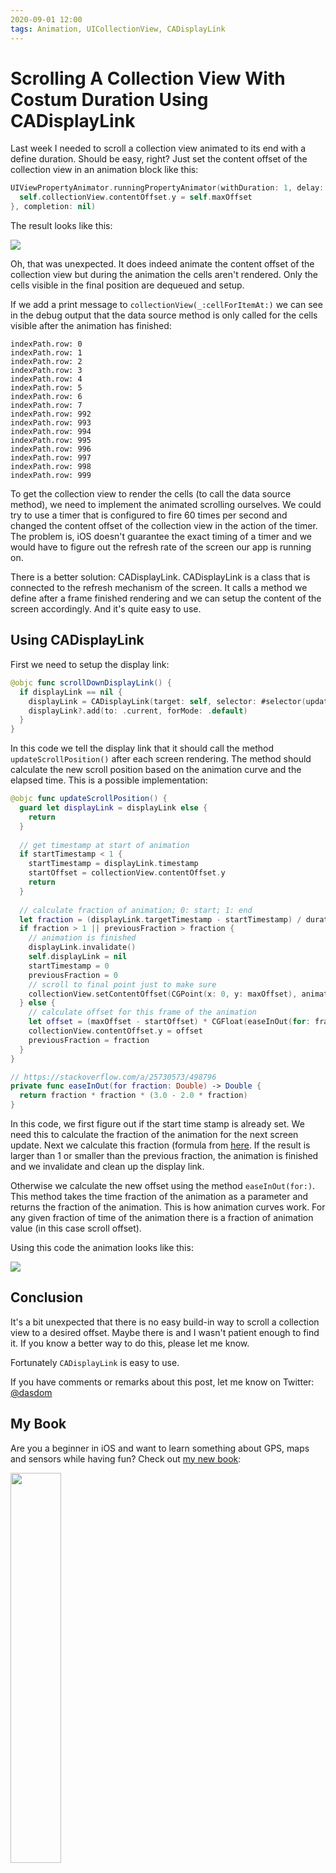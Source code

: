 ```yaml
---
2020-09-01 12:00
tags: Animation, UICollectionView, CADisplayLink
---
```


# Scrolling A Collection View With Costum Duration Using CADisplayLink

Last week I needed to scroll a collection view animated to its end with a define duration.
Should be easy, right?
Just set the content offset of the collection view in an animation block like this:

```swift
UIViewPropertyAnimator.runningPropertyAnimator(withDuration: 1, delay: 0, options: .curveEaseInOut, animations: {
  self.collectionView.contentOffset.y = self.maxOffset
}, completion: nil)
```

The result looks like this:

![](../../assets/2020-09-01/scrolling_with_animator.gif)

Oh, that was unexpected.
It does indeed animate the content offset of the collection view but during the animation the cells aren't rendered.
Only the cells visible in the final position are dequeued and setup.

If we add a print message to `collectionView(_:cellForItemAt:)` we can see in the debug output that the data source method is only called for the cells visible after the animation has finished:

```
indexPath.row: 0
indexPath.row: 1
indexPath.row: 2
indexPath.row: 3
indexPath.row: 4
indexPath.row: 5
indexPath.row: 6
indexPath.row: 7
indexPath.row: 992
indexPath.row: 993
indexPath.row: 994
indexPath.row: 995
indexPath.row: 996
indexPath.row: 997
indexPath.row: 998
indexPath.row: 999
```

To get the collection view to render the cells (to call the data source method), we need to implement the animated scrolling ourselves.
We could try to use a timer that is configured to fire 60 times per second and changed the content offset of the collection view in the action of the timer.
The problem is, iOS doesn't guarantee the exact timing of a timer and we would have to figure out the refresh rate of the screen our app is running on.

There is a better solution: CADisplayLink.
CADisplayLink is a class that is connected to the refresh mechanism of the screen.
It calls a method we define after a frame finished rendering and we can setup the content of the screen accordingly.
And it's quite easy to use.

## Using CADisplayLink

First we need to setup the display link:

```swift
@objc func scrollDownDisplayLink() {
  if displayLink == nil {
    displayLink = CADisplayLink(target: self, selector: #selector(updateScrollPosition))
    displayLink?.add(to: .current, forMode: .default)
  }
}
```

In this code we tell the display link that it should call the method `updateScrollPosition()` after each screen rendering.
The method should calculate the new scroll position based on the animation curve and the elapsed time.
This is a possible implementation:

```swift
@objc func updateScrollPosition() {
  guard let displayLink = displayLink else {
    return
  }
  
  // get timestamp at start of animation
  if startTimestamp < 1 {
    startTimestamp = displayLink.timestamp
    startOffset = collectionView.contentOffset.y
    return
  }
  
  // calculate fraction of animation; 0: start; 1: end
  let fraction = (displayLink.targetTimestamp - startTimestamp) / duration
  if fraction > 1 || previousFraction > fraction {
    // animation is finished
    displayLink.invalidate()
    self.displayLink = nil
    startTimestamp = 0
    previousFraction = 0
    // scroll to final point just to make sure
    collectionView.setContentOffset(CGPoint(x: 0, y: maxOffset), animated: false)
  } else {
    // calculate offset for this frame of the animation
    let offset = (maxOffset - startOffset) * CGFloat(easeInOut(for: fraction)) + startOffset
    collectionView.contentOffset.y = offset
    previousFraction = fraction
  }
}

// https://stackoverflow.com/a/25730573/498796
private func easeInOut(for fraction: Double) -> Double {
  return fraction * fraction * (3.0 - 2.0 * fraction)
}
```

In this code, we first figure out if the start time stamp is already set.
We need this to calculate the fraction of the animation for the next screen update.
Next we calculate this fraction (formula from [here](https://stackoverflow.com/a/25730573/498796).
If the result is larger than 1 or smaller than the previous fraction, the animation is finished and we invalidate and clean up the display link.

Otherwise we calculate the new offset using the method `easeInOut(for:)`.
This method takes the time fraction of the animation as a parameter and returns the fraction of the animation.
This is how animation curves work.
For any given fraction of time of the animation there is a fraction of animation value (in this case scroll offset).

Using this code the animation looks like this:

![](../../assets/2020-09-01/scrolling_with_cadisplaylink.gif)

## Conclusion

It's a bit unexpected that there is no easy build-in way to scroll a collection view to a desired offset.
Maybe there is and I wasn't patient enough to find it.
If you know a better way to do this, please let me know.

Fortunately `CADisplayLink` is easy to use.

If you have comments or remarks about this post, let me know on Twitter: [@dasdom](https://twitter.com/dasdom)

## My Book

Are you a beginner in iOS and want to learn something about GPS, maps and sensors while having fun?
Check out [my new book](https://pragprog.com/titles/dhios/build-location-based-projects-for-ios/):

<img src="../../assets/2020-09-01/build_location_based_projects.jpg" width="40%">

